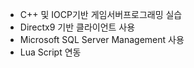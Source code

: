 - C++ 및 IOCP기반 게임서버프로그래밍 실습
- Directx9 기반 클라이언트 사용
- Microsoft SQL Server Management 사용
- Lua Script 연동
